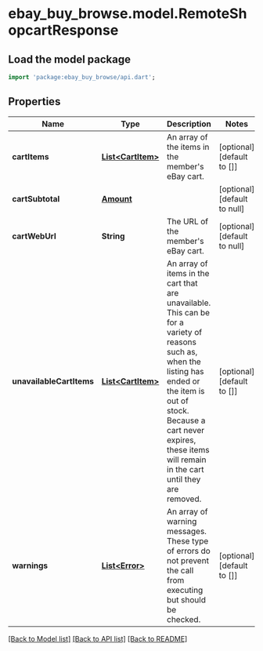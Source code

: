 # ebay_buy_browse.model.RemoteShopcartResponse

## Load the model package
```dart
import 'package:ebay_buy_browse/api.dart';
```

## Properties
Name | Type | Description | Notes
------------ | ------------- | ------------- | -------------
**cartItems** | [**List&lt;CartItem&gt;**](CartItem.md) | An array of the items in the member&#39;s eBay cart. | [optional] [default to []]
**cartSubtotal** | [**Amount**](Amount.md) |  | [optional] [default to null]
**cartWebUrl** | **String** | The URL of the member&#39;s eBay cart. | [optional] [default to null]
**unavailableCartItems** | [**List&lt;CartItem&gt;**](CartItem.md) | An array of items in the cart that are unavailable. This can be for a variety of reasons such as, when the listing has ended or the item is out of stock. Because a cart never expires, these items will remain in the cart until they are removed. | [optional] [default to []]
**warnings** | [**List&lt;Error&gt;**](Error.md) | An array of warning messages. These type of errors do not prevent the call from executing but should be checked. | [optional] [default to []]

[[Back to Model list]](../README.md#documentation-for-models) [[Back to API list]](../README.md#documentation-for-api-endpoints) [[Back to README]](../README.md)


